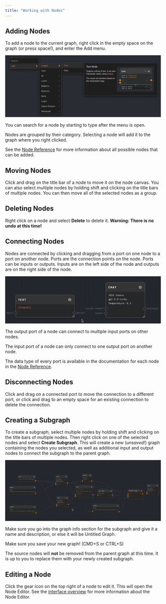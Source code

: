 ```yaml
---
title: "Working with Nodes"
---
```


## Adding Nodes

To add a node to the current graph, right click in the empty space on the graph (or press space!), and enter the Add menu.

![Add Menu](./assets/add-menu.png)

You can search for a node by starting to type after the menu is open.

Nodes are grouped by their category. Selecting a node will add it to the graph where you right clicked.

See the [Node Reference](../node-reference) for more information about all possible nodes that can be added.

## Moving Nodes

Click and drag on the title bar of a node to move it on the node canvas. You can also select multiple nodes by holding shift and clicking on the title bars of multiple nodes. You can then move all of the selected nodes as a group.

## Deleting Nodes

Right click on a node and select **Delete** to delete it. **Warning: There is no undo at this time!**

## Connecting Nodes

Nodes are connected by clicking and dragging from a port on one node to a port on another node. Ports are the connection points on the node. Ports can be inputs or outputs. Inputs are on the left side of the node and outputs are on the right side of the node.

![connecting a node](./getting-started/assets/chat-to-text-node.gif)

The output port of a node can connect to multiple input ports on other nodes.

The input port of a node can only connect to one output port on another node.

The data type of every port is available in the documentation for each node in the [Node Reference](../node-reference).

## Disconnecting Nodes

Click and drag on a connected port to move the connection to a different port, or click and drag to an empty space for an existing connection to delete the connection.

## Creating a Subgraph

To create a subgraph, select multiple nodes by holding shift and clicking on the title bars of multiple nodes. Then right click on one of the selected nodes and select **Create Subgraph**. This will create a new (_unsaved!_) graph containing the nodes you selected, as well as additional input and output nodes to connect the subgraph to the parent graph.

![creating a subgraph](assets/create-subgraph.gif)

Make sure you go into the graph info section for the subgraph and give it a name and description, or else it will be Untitled Graph.

Make sure you save your new graph! (CMD+S or CTRL+S)

The source nodes will **not** be removed from the parent graph at this time. It is up to you to replace them with your newly created subgraph.

## Editing a Node

Click the gear icon on the top right of a node to edit it. This will open the Node Editor. See the [interface overview](./overview-of-interface) for more information about the Node Editor.
